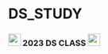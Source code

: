 # DS_STUDY
### <img src = "https://cdn-icons-png.flaticon.com/512/1087/1087191.png" width = "25" height = "25"> 2023 DS CLASS <img src = "https://cdn-icons-png.flaticon.com/512/1087/1087191.png" width = "25" height = "25">
